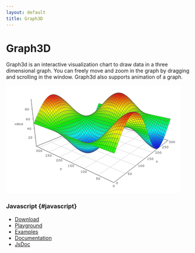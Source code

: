 ```yaml
---
layout: default
title: Graph3D
---
```


# Graph3D

Graph3d is an interactive visualization chart to draw data in a three dimensional graph. 
You can freely move and zoom in the graph by dragging and scrolling in the window. 
Graph3d also supports animation of a graph.

![graph3d](js/graph3d/doc/graph3d.png)

### Javascript {#javascript}

- [Download](downloads.html#javascript)
- [Playground](js/graph3d/playground)
- [Examples](js/graph3d/examples)
- [Documentation](js/graph3d/doc)
- [JsDoc](js/graph3ddoc/jsdoc)
